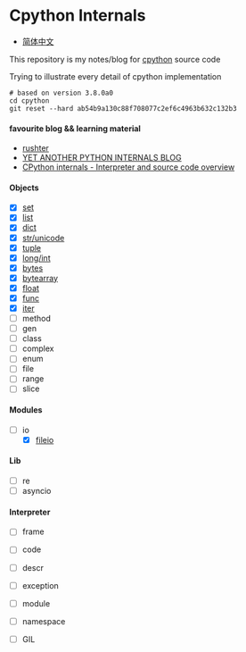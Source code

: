 # Cpython Internals
* [简体中文](https://github.com/zpoint/Cpython-Internals/blob/master/README_CN.md)

This repository is my notes/blog for [cpython](https://github.com/python/cpython) source code

Trying to illustrate every detail of cpython implementation

    # based on version 3.8.0a0
    cd cpython
    git reset --hard ab54b9a130c88f708077c2ef6c4963b632c132b3

#### favourite blog && learning material
* [rushter](https://rushter.com/)
* [YET ANOTHER PYTHON INTERNALS BLOG](https://pythoninternal.wordpress.com/)
* [CPython internals - Interpreter and source code overview](https://www.youtube.com/watch?v=LhadeL7_EIU&list=PLzV58Zm8FuBL6OAv1Yu6AwXZrnsFbbR0S)

#### Objects
 - [x] [set](https://github.com/zpoint/Cpython-Internals/blob/master/BasicObject/set/set.md)
 - [x] [list](https://github.com/zpoint/Cpython-Internals/blob/master/BasicObject/list/list.md)
 - [x] [dict](https://github.com/zpoint/Cpython-Internals/blob/master/BasicObject/dict/dict.md)
 - [x] [str/unicode](https://github.com/zpoint/Cpython-Internals/blob/master/BasicObject/str/str.md)
 - [x] [tuple](https://github.com/zpoint/Cpython-Internals/blob/master/BasicObject/tuple/tuple.md)
 - [x] [long/int](https://github.com/zpoint/Cpython-Internals/blob/master/BasicObject/long/long.md)
 - [x] [bytes](https://github.com/zpoint/Cpython-Internals/blob/master/BasicObject/bytes/bytes.md)
 - [x] [bytearray](https://github.com/zpoint/Cpython-Internals/blob/master/BasicObject/bytearray/bytearray.md)
 - [x] [float](https://github.com/zpoint/Cpython-Internals/blob/master/BasicObject/float/float.md)
 - [x] [func](https://github.com/zpoint/Cpython-Internals/blob/master/BasicObject/func/func.md)
 - [x] [iter](https://github.com/zpoint/Cpython-Internals/blob/master/BasicObject/iter/iter.md)
 - [ ] method
 - [ ] gen
 - [ ] class
 - [ ] complex
 - [ ] enum
 - [ ] file
 - [ ] range
 - [ ] slice

#### Modules

 - [ ] io
 	- [x] [fileio](https://github.com/zpoint/Cpython-Internals/blob/master/Modules/io/fileio/fileio.md)

#### Lib

 - [ ] re
 - [ ] asyncio

#### Interpreter

 - [ ] frame
 - [ ] code
 - [ ] descr
 - [ ] exception
 - [ ] module
 - [ ] namespace
 - [ ] GIL

